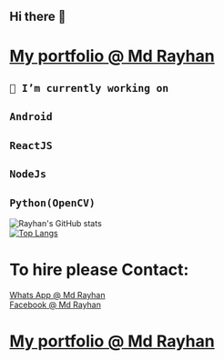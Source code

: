 ## Hi there 👋

# [My portfolio @ Md Rayhan](https://m666362.github.io/)

## `🔭 I’m currently working on`

## `Android`

## `ReactJS`

## `NodeJs`

## `Python(OpenCV)`



![Rayhan's GitHub stats](https://github-readme-stats.vercel.app/api?username=m666362&show_icons=true&theme=midnight-purple)<br/>
[![Top Langs](https://github-readme-stats.vercel.app/api/top-langs/?username=m666362&theme=midnight-purple&layout=compact)](https://github.com/m666362/github-readme-stats)


# To hire please Contact:

[Whats App @ Md Rayhan](https://api.whatsapp.com/send?phone=8801766324950)<br/>
[Facebook @ Md Rayhan](https://www.facebook.com/mdrayhan9464/)<br/>
# [My portfolio @ Md Rayhan](https://m666362.github.io/)



<!--
**m666362/m666362** is a ✨ _special_ ✨ repository because its `README.md` (this file) appears on your GitHub profile.

Here are some ideas to get you started:

- 🔭 I’m currently working on ...
- 🌱 I’m currently learning ...
- 👯 I’m looking to collaborate on ...
- 🤔 I’m looking for help with ...
- 💬 Ask me about ...
- 📫 How to reach me: ...
- 😄 Pronouns: ...
- ⚡ Fun fact: ...
-->
